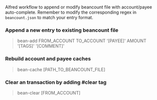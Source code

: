Alfred workflow to append or modify beancount file with account/payee auto-complete. Remember to modify the corresponding regex in `beancount.json` to match your entry format.

### Append a new entry to existing beancount file

> bean-add FROM_ACCOUNT TO_ACCOUNT '[PAYEE]' AMOUNT '[TAGS]' '[COMMENT]'

### Rebuild account and payee caches

> bean-cache [PATH_TO_BEANCOUNT_FILE]

### Clear an transaction by adding #clear tag

> bean-clear [FROM_ACCOUNT]